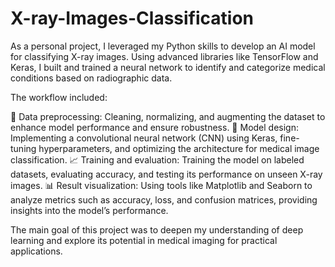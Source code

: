# X-ray-Images-Classification

As a personal project, I leveraged my Python skills to develop an AI model for classifying X-ray images. Using advanced libraries like TensorFlow and Keras, I built and trained a neural network to identify and categorize medical conditions based on radiographic data.

The workflow included:

📝 Data preprocessing: Cleaning, normalizing, and augmenting the dataset to enhance model performance and ensure robustness.
🧠 Model design: Implementing a convolutional neural network (CNN) using Keras, fine-tuning hyperparameters, and optimizing the architecture for medical image classification.
📈 Training and evaluation: Training the model on labeled datasets, evaluating accuracy, and testing its performance on unseen X-ray images.
📊 Result visualization: Using tools like Matplotlib and Seaborn to analyze metrics such as accuracy, loss, and confusion matrices, providing insights into the model’s performance.

The main goal of this project was to deepen my understanding of deep learning and explore its potential in medical imaging for practical applications.
